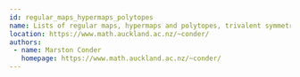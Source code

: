 ```yaml
---
id: regular_maps_hypermaps_polytopes
name: Lists of regular maps, hypermaps and polytopes, trivalent symmetric graphs, and surface actions
location: https://www.math.auckland.ac.nz/~conder/
authors:
 - name: Marston Conder
   homepage: https://www.math.auckland.ac.nz/~conder/
---
```


